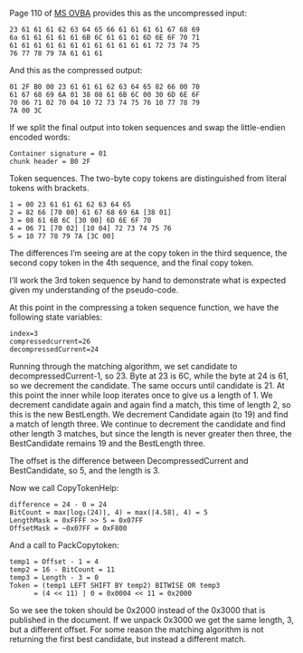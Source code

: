 Page 110 of [MS OVBA](https://interoperability.blob.core.windows.net/files/MS-OVBA/%5bMS-OVBA%5d.pdf) provides this as the uncompressed input:

    23 61 61 61 62 63 64 65 66 61 61 61 61 67 68 69
    6a 61 61 61 61 61 6B 6C 61 61 61 6D 6E 6F 70 71
    61 61 61 61 61 61 61 61 61 61 61 61 72 73 74 75
    76 77 78 79 7A 61 61 61

And this as the compressed output:

    01 2F B0 00 23 61 61 61 62 63 64 65 82 66 00 70
    61 67 68 69 6A 01 38 08 61 6B 6C 00 30 6D 6E 6F
    70 06 71 02 70 04 10 72 73 74 75 76 10 77 78 79
    7A 00 3C

If we split the final output into token sequences and
swap the little-endien encoded words:

    Container signature = 01
    chunk header = B0 2F

Token sequences. The two-byte copy tokens are distinguished
from literal tokens with brackets.

    1 = 00 23 61 61 61 62 63 64 65
    2 = 82 66 [70 00] 61 67 68 69 6A [38 01]
    3 = 08 61 6B 6C [30 00] 6D 6E 6F 70
    4 = 06 71 [70 02] [10 04] 72 73 74 75 76
    5 = 10 77 78 79 7A [3C 00]

The differences I’m seeing are at the copy token in the third
sequence, the second copy token in the 4th sequence, and
the final copy token.

I’ll work the 3rd token sequence by hand to demonstrate
what is expected given my understanding of the pseudo-code.

At this point in the compressing a token sequence function, we
have the following state variables:

    index=3
    compressedcurrent=26
    decompressedCurrent=24

Running through the matching algorithm, we set candidate to
decompressedCurrent-1, so 23. Byte at 23 is 6C, while the byte
at 24 is 61, so we decrement the candidate. The same occurs until
candidate is 21. At this point the inner while loop iterates once
to give us a length of 1. We decrement candidate again and again
find a match, this time of length 2, so this is the new BestLength.
We decrement Candidate again (to 19) and find a match of length three.
We continue to decrement the candidate and find other length 3 matches,
but since the length is never greater then three, the BestCandidate
remains 19 and the BestLength three.

The offset is the difference between DecompressedCurrent and BestCandidate,
so 5, and the length is 3.

Now we call CopyTokenHelp:

    difference = 24 - 0 = 24
    BitCount = max⌈log₂(24)⌉, 4) = max(⌈4.58⌉, 4) = 5
    LengthMask = 0xFFFF >> 5 = 0x07FF
    OffsetMask = ~0x07FF = 0xF800
 
And a call to PackCopytoken:

    temp1 = Offset - 1 = 4
    temp2 = 16 - BitCount = 11
    temp3 = Length - 3 = 0
    Token = (temp1 LEFT SHIFT BY temp2) BITWISE OR temp3
          = (4 << 11) | 0 = 0x0004 << 11 = 0x2000

So we see the token should be 0x2000 instead of the 0x3000
that is published in the document. If we unpack 0x3000 we
get the same length, 3, but a different offset. For some
reason the matching algorithm is not returning the first
best candidate, but instead a different match.

